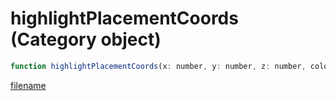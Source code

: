 # highlightPlacementCoords (Category object)

```js
function highlightPlacementCoords(x: number, y: number, z: number, colorIndex: int): void
```

[filename](highlightPlacementCoords_m.md ':include')
